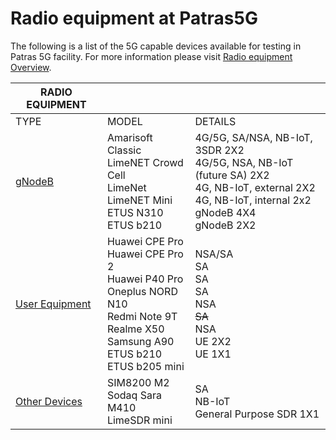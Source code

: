 <!-- TITLE: Radio Equipment -->
<!-- SUBTITLE: Radio equipment at Patras5G -->

# Radio equipment at Patras5G


The following is a list of the 5G capable devices available for testing in Patras 5G facility.
For more information please visit [Radio equipment Overview](radio-equipment/overview).

| RADIO EQUIPMENT|                    |                   |
| -----------------------| -------------| ----------- |
| TYPE                          | MODEL       |DETAILS       |
| [gNodeB ](radio-equipment/g-node-bs) | Amarisoft Classic <br>   LimeNET Crowd Cell   <br> LimeNet <br>  LimeNET Mini <br> ETUS N310 <br> ETUS b210  <br>  |4G/5G, SA/NSA, NB-IoT, 3SDR 2X2 <br> 4G/5G, NSA, NB-IoT (future SA) 2X2<br>4G, NB-IoT, external 2X2<br>4G, NB-IoT, internal 2x2 <br> gNodeB 4X4 <br> gNodeB 2X2 |
| [User Equipment](radio-equipment/u-es)       |Huawei CPE Pro  <br>   Huawei CPE Pro 2 <br> Huawei P40 Pro  <br>  Oneplus NORD N10 <br>Redmi Note 9T <br> Realme X50<br> Samsung A90<br> ETUS b210  <br> ETUS b205 mini  | NSA/SA <br> SA <br>SA <br> SA <br> NSA <br> ~~SA~~ <br> NSA  <br>UE 2X2<br>UE 1X1   |
| [Other Devices](radio-equipment/other-devices)       |SIM8200 M2   <br>Sodaq Sara M410 <br>  LimeSDR mini |SA <br> NB-IoT <br> General Purpose SDR 1X1  |




